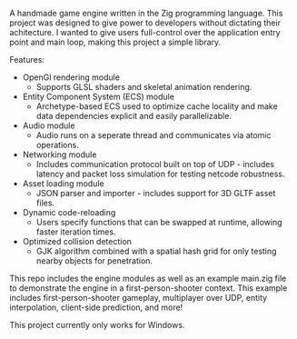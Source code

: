 A handmade game engine written in the Zig programming language. This project was designed to give power to developers without dictating their achitecture. I wanted to give users full-control over the application entry point and main loop, making this project a simple library.

Features:

- OpenGl rendering module
  - Supports GLSL shaders and skeletal animation rendering.
- Entity Component System (ECS) module
  - Archetype-based ECS used to optimize cache locality and make data dependencies explicit and easily parallelizable.
- Audio module
  - Audio runs on a seperate thread and communicates via atomic operations.
- Networking module
  - Includes communication protocol built on top of UDP - includes latency and packet loss simulation for testing netcode robustness.
- Asset loading module
  - JSON parser and importer - includes support for 3D GLTF asset files.
- Dynamic code-reloading
  - Users specify functions that can be swapped at runtime, allowing faster iteration times.
- Optimized collision detection
  - GJK algorithm combined with a spatial hash grid for only testing nearby objects for penetration.

This repo includes the engine modules as well as an example main.zig file to demonstrate the engine in a first-person-shooter context. This example includes first-person-shooter gameplay, multiplayer over UDP, entity interpolation, client-side prediction, and more!

This project currently only works for Windows.
